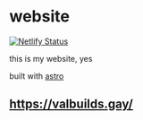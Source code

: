 # website

[![Netlify Status](https://api.netlify.com/api/v1/badges/eba4fdc1-1d55-417c-bf5d-2237974fc4b0/deploy-status)](https://app.netlify.com/sites/valbuildr/deploys)

this is my website, yes

built with [astro](https://astro.build/)

## https://valbuilds.gay/
